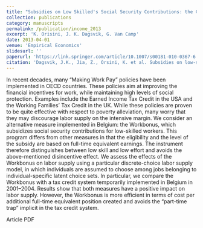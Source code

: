 ```yaml
---
title: "Subsidies on Low Skilled's Social Security Contributions: the Case of Belgium"
collection: publications
category: manuscripts
permalink: /publication/income_2013
excerpt: 'K. Orisini, J. K. Dagsvik, G. Van Camp'
date: 2013-04-01
venue: 'Empirical Economics'
slidesurl: ''
paperurl: 'https://link.springer.com/article/10.1007/s00181-010-0367-6'
citation: 'Dagsvik, J.K., Jia, Z., Orsini, K. et al. Subsidies on low-skilled workers’ social security contributions: the case of Belgium. Empir Econ 40, 779–806 (2011). https://doi.org/10.1007/s00181-010-0367-6'
---
```


In recent decades, many “Making Work Pay” policies have been implemented in OECD countries. These policies aim at improving the financial incentives for work, while maintaining high levels of social protection. Examples include the Earned Income Tax Credit in the USA and the Working Families’ Tax Credit in the UK. While these policies are proven to be quite effective with respect to poverty alleviation, many worry that they may discourage labor supply on the intensive margin. We consider an alternative measure implemented in Belgium: the Workbonus, which subsidizes social security contributions for low-skilled workers. This program differs from other measures in that the eligibility and the level of the subsidy are based on full-time equivalent earnings. The instrument therefore distinguishes between low skill and low effort and avoids the above-mentioned disincentive effect. We assess the effects of the Workbonus on labor supply using a particular discrete-choice labor supply model, in which individuals are assumed to choose among jobs belonging to individual-specific latent choice sets. In particular, we compare the Workbonus with a tax credit system temporarily implemented in Belgium in 2001–2004. Results show that both measures have a positive impact on labor supply. However, the Workbonus is more efficient in terms of cost per additional full-time equivalent position created and avoids the “part-time trap” implicit in the tax credit system.

Article PDF